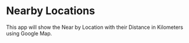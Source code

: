 # Nearby Locations
This app will show the Near by Location with their Distance in Kilometers using Google Map.

